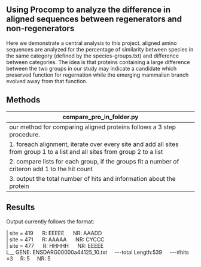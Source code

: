 ## Using Procomp to analyze the difference in aligned sequences between regenerators and non-regenerators

Here we demonstrate a central analysis to this project. aligned amino sequences are analyzed for the percentage of similarity between species in the same category (defined by the species-groups.txt) and difference between categories. The idea is that proteins containing a large difference between the two groups in our study may indicate a candidate which preserved function for regernation while the emerging mammalian branch evolved away from that function. 

## Methods

|compare_pro_in_folder.py|
|------------------------|
|our method for comparing aligned proteins follows a 3 step procedure. |    
|1. foreach alignment, iterate over every site and add all sites from group 1 to a list and all sites from group 2 to a list |
|2. compare lists for each group, if the groups fit a number of criteron add 1 to the hit count |
|3. output the total number of hits and information about the protein |


## Results

Output currently follows the format:

|  site = 419  &nbsp;&nbsp;&nbsp;&nbsp; R: EEEEE &nbsp;&nbsp;&nbsp;&nbsp; NR: AAADD<br>
|  site = 471  &nbsp;&nbsp;&nbsp;&nbsp; R: AAAAA &nbsp;&nbsp;&nbsp;&nbsp; NR: CYCCC<br>
|  site = 477  &nbsp;&nbsp;&nbsp;&nbsp; R: HHHHH &nbsp;&nbsp;&nbsp;&nbsp; NR: EEEEE<br>
L__ GENE: ENSDARG00000a44125_10.txt  &nbsp;&nbsp;&nbsp;&nbsp;---total Length:539 &nbsp;&nbsp;&nbsp;&nbsp;---#hits =3 &nbsp;&nbsp;&nbsp;&nbsp;R: 5 &nbsp;&nbsp;&nbsp;&nbsp;NR: 5<br>